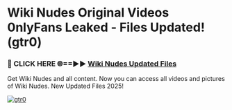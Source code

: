 # Wiki Nudes Original Videos 0nlyFans Leaked - Files Updated! (gtr0)

<h3>🔴 CLICK HERE 🌐==►► <a href="https://tinyurl.com/52m3yx9h" rel="nofollow">Wiki Nudes Updated Files</a></h3>

Get Wiki Nudes and all content. Now you can access all videos and pictures of Wiki Nudes. New Updated Files 2025!

[![gtr0](https://i.imgur.com/TnHtlc8.gif)](https://tinyurl.com/52m3yx9h)
